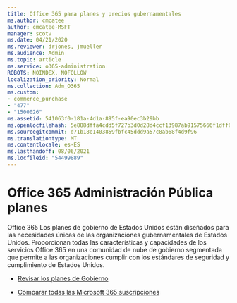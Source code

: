 ```yaml
---
title: Office 365 para planes y precios gubernamentales
ms.author: cmcatee
author: cmcatee-MSFT
manager: scotv
ms.date: 04/21/2020
ms.reviewer: drjones, jmueller
ms.audience: Admin
ms.topic: article
ms.service: o365-administration
ROBOTS: NOINDEX, NOFOLLOW
localization_priority: Normal
ms.collection: Adm_O365
ms.custom:
- commerce_purchase
- "477"
- "1500026"
ms.assetid: 541063f0-181a-4d1a-895f-ea90ec3b29bb
ms.openlocfilehash: 5e888dffa4cdd5f727b3d0d28d4ccf13987ab91575666f1dff62c684308da06e
ms.sourcegitcommit: d71b18e1403859fbfc45ddd9a57c8ab68f4d9f96
ms.translationtype: MT
ms.contentlocale: es-ES
ms.lasthandoff: 08/06/2021
ms.locfileid: "54499889"
---
```

# <a name="office-365-government-plans"></a>Office 365 Administración Pública planes

Office 365 Los planes de gobierno de Estados Unidos están diseñados para las necesidades únicas de las organizaciones gubernamentales de Estados Unidos. Proporcionan todas las características y capacidades de los servicios Office 365 en una comunidad de nube de gobierno segmentada que permite a las organizaciones cumplir con los estándares de seguridad y cumplimiento de Estados Unidos.
  
- [Revisar los planes de Gobierno](https://products.office.com/government/compare-office-365-government-plans)

- [Comparar todas las Microsoft 365 suscripciones](https://products.office.com/business/compare-more-office-365-for-business-plans)